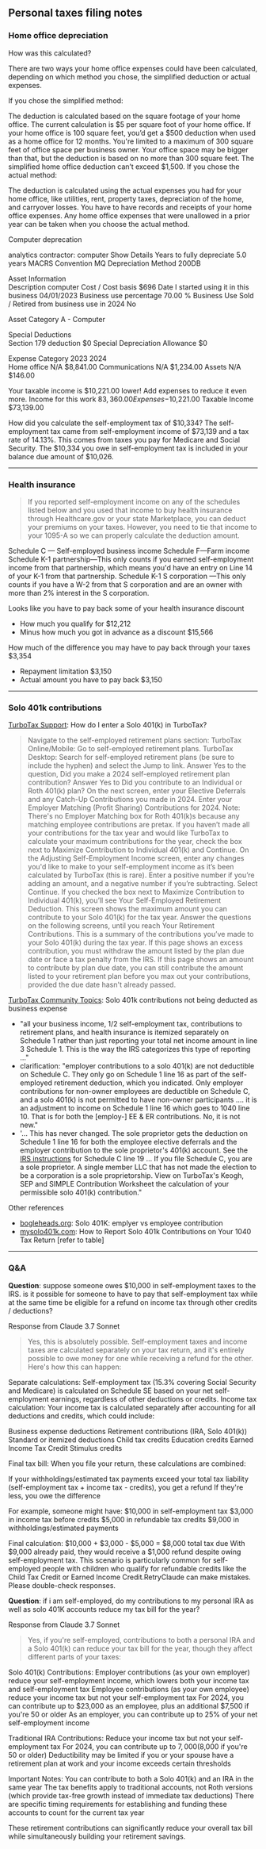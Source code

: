 ## Personal taxes filing notes

### Home office depreciation

How was this calculated?

There are two ways your home office expenses could have been calculated, depending on which method you chose, the simplified deduction or actual expenses.

If you chose the simplified method:

The deduction is calculated based on the square footage of your home office.
The current calculation is $5 per square foot of your home office. If your home office is 100 square feet, you’d get a $500 deduction when used as a home office for 12 months.
You're limited to a maximum of 300 square feet of office space per business owner. Your office space may be bigger than that, but the deduction is based on no more than 300 square feet.
The simplified home office deduction can’t exceed $1,500.
If you chose the actual method:

The deduction is calculated using the actual expenses you had for your home office, like utilities, rent, property taxes, depreciation of the home, and carryover losses.
You have to have records and receipts of your home office expenses.
Any home office expenses that were unallowed in a prior year can be taken when you choose the actual method.

Computer deprecation

analytics contractor: computer
Show Details
Years to fully depreciate	5.0 years
MACRS Convention	MQ
Depreciation Method	200DB

Asset Information		
Description	computer
Cost / Cost basis	$696
Date I started using it in this business	04/01/2023
Business use percentage	70.00 % Business Use
Sold / Retired from business use in 2024	No

Asset Category	A - Computer

Special Deductions		
Section 179 deduction	$0
Special Depreciation Allowance	$0

Expense Category	2023	2024	
Home office		    N/A   $8,841.00	
Communications		N/A   $1,234.00	
Assets		        N/A   $146.00

Your taxable income is $10,221.00 lower!
Add expenses to reduce it even more.
Income for this work	$83,360.00
Expenses	-$10,221.00
Taxable Income	$73,139.00

How did you calculate the self-employment tax of $10,334?
The self-employment tax came from self-employment income of $73,139 and a tax rate of 14.13%. This comes from taxes you pay for Medicare and Social Security.
The $10,334 you owe in self-employment tax is included in your balance due amount of $10,026.

---

### Health insurance

> If you reported self-employment income on any of the schedules listed below and you used that income to buy health insurance through Healthcare.gov or your state Marketplace, you can deduct your premiums on your taxes. However, you need to tie that income to your 1095-A so we can properly calculate the deduction amount.

Schedule C — Self-employed business income
Schedule F—Farm income
Schedule K-1 partnership—This only counts if you earned self-employment income from that partnership, which means you'd have an entry on Line 14 of your K-1 from that partnership.
Schedule K-1 S corporation —This only counts if you have a W-2 from that S corporation and are an owner with more than 2% interest in the S corporation.

Looks like you have to pay back some of your health insurance discount
- How much you qualify for	$12,212
- Minus how much you got in advance as a discount	$15,566

How much of the difference you may have to pay back through your taxes	$3,354
- Repayment limitation	$3,150
- Actual amount you have to pay back	$3,150

---

### Solo 401k contributions

[TurboTax Support](https://ttlc.intuit.com/turbotax-support/en-us/help-article/self-employed/enter-solo-401-k-turbotax/L5WISqn0G_US_en_US): How do I enter a Solo 401(k) in TurboTax?

> Navigate to the self-employed retirement plans section:
> TurboTax Online/Mobile: Go to self-employed retirement plans.
> TurboTax Desktop: Search for self-employed retirement plans (be sure to include the hyphen) and select the Jump to link.
> Answer Yes to the question, Did you make a 2024 self-employed retirement plan contribution?
> Answer Yes to Did you contribute to an Individual or Roth 401(k) plan?
> On the next screen, enter your Elective Deferrals and any Catch-Up Contributions you made in 2024.
> Enter your Employer Matching (Profit Sharing) Contributions for 2024.
> Note: There's no Employer Matching box for Roth 401(k)s because any matching employee contributions are pretax.
> If you haven’t made all your contributions for the tax year and would like TurboTax to calculate your maximum contributions for the year, check the box next to Maximize Contribution to Individual 401(k) and Continue.
> On the Adjusting Self-Employment Income screen, enter any changes you'd like to make to your self-employment income as it’s been calculated by TurboTax (this is rare). Enter a positive number if you’re adding an amount, and a negative number if you’re subtracting.
> Select Continue.
> If you checked the box next to Maximize Contribution to Individual 401(k), you’ll see Your Self-Employed Retirement Deduction. This screen shows the maximum amount you can contribute to your Solo 401(k) for the tax year.
> Answer the questions on the following screens, until you reach Your Retirement Contributions. This is a summary of the contributions you’ve made to your Solo 401(k) during the tax year.
> If this page shows an excess contribution, you must withdraw the amount listed by the plan due date or face a tax penalty from the IRS.
> If this page shows an amount to contribute by plan due date, you can still contribute the amount listed to your retirement plan before you max out your contributions, provided the due date hasn't already passed.

[TurboTax Community Topics](https://ttlc.intuit.com/community/retirement/discussion/i-have-entered-employer-contributions-for-a-solo-401k-but-they-are-not-being-deducted-as-a-business/00/2213774/page/2): Solo 401k contributions not being deducted as business expense
- "all your business income, 1/2 self-employment tax, contributions to retirement plans, and health insurance is itemized separately on Schedule 1 rather than just reporting your total net income amount in line 3 Schedule 1. This is the way the IRS categorizes this type of reporting ..."
- clarification: "employer contributions to a solo 401(k) are not deductible on Schedule C.  They only go on Schedule 1 line 16 as part of the self-employed retirement deduction, which you indicated.  Only employer contributions for non-owner employees are deductible on Schedule C, and a solo 401(k) is not permitted to have non-owner participants .... it is an adjustment to income on Schedule 1 line 16 which goes to 1040 line 10. That is for both the [employ-] EE & ER contributions.  No, it is not new."
- '... This has never changed.  The sole proprietor gets the deduction on Schedule 1 line 16 for both the employee elective deferrals and the employer contribution to the sole proprietor's 401(k) account. See the [IRS instructions](https://www.irs.gov/instructions/i1040sc#en_US_2024_publink24329wd0e1604) for Schedule C line 19 ... If you file Schedule C, you are a sole proprietor. A single member LLC that has not made the election to be a corporation is a sole proprietorship. View on TurboTax's Keogh, SEP and SIMPLE Contribution Worksheet the calculation of your permissible solo 401(k) contribution."

Other references
- [bogleheads.org](https://www.bogleheads.org/forum/viewtopic.php?t=429477): Solo 401K: emplyer vs employee contribution
- [mysolo401k.com](https://www.mysolo401k.net/how-to-report-solo-401k-contributions-on-your-tax-return-a-step-by-step-guide-for-sole-proprietor-1099-independent-contractor/): How to Report Solo 401k Contributions on Your 1040 Tax Return [refer to table]

---

### Q&A

**Question**: suppose someone owes $10,000 in self-employment taxes to the IRS. is it possible for someone to have to pay that self-employment tax while at the same time be eligible for a refund on income tax through other credits / deductions?

Response from Claude 3.7 Sonnet

> Yes, this is absolutely possible. Self-employment taxes and income taxes are calculated separately on your tax return, and it's entirely possible to owe money for one while receiving a refund for the other.
Here's how this can happen:

Separate calculations: Self-employment tax (15.3% covering Social Security and Medicare) is calculated on Schedule SE based on your net self-employment earnings, regardless of other deductions or credits.
Income tax calculation: Your income tax is calculated separately after accounting for all deductions and credits, which could include:

Business expense deductions
Retirement contributions (IRA, Solo 401(k))
Standard or itemized deductions
Child tax credits
Education credits
Earned Income Tax Credit
Stimulus credits

Final tax bill: When you file your return, these calculations are combined:

If your withholdings/estimated tax payments exceed your total tax liability (self-employment tax + income tax - credits), you get a refund
If they're less, you owe the difference

For example, someone might have:
$10,000 in self-employment tax
$3,000 in income tax before credits
$5,000 in refundable tax credits
$9,000 in withholdings/estimated payments

Final calculation: $10,000 + $3,000 - $5,000 = $8,000 total tax due
With $9,000 already paid, they would receive a $1,000 refund despite owing self-employment tax.
This scenario is particularly common for self-employed people with children who qualify for refundable credits like the Child Tax Credit or Earned Income Credit.RetryClaude can make mistakes. Please double-check responses.

**Question**: if i am self-employed, do my contributions to my personal IRA as well as solo 401K accounts reduce my tax bill for the year?

Response from Claude 3.7 Sonnet

> Yes, if you're self-employed, contributions to both a personal IRA and a Solo 401(k) can reduce your tax bill for the year, though they affect different parts of your taxes:

Solo 401(k) Contributions:
Employer contributions (as your own employer) reduce your self-employment income, which lowers both your income tax and self-employment tax
Employee contributions (as your own employee) reduce your income tax but not your self-employment tax
For 2024, you can contribute up to $23,000 as an employee, plus an additional $7,500 if you're 50 or older
As an employer, you can contribute up to 25% of your net self-employment income

Traditional IRA Contributions:
Reduce your income tax but not your self-employment tax
For 2024, you can contribute up to $7,000 ($8,000 if you're 50 or older)
Deductibility may be limited if you or your spouse have a retirement plan at work and your income exceeds certain thresholds

Important Notes:
You can contribute to both a Solo 401(k) and an IRA in the same year
The tax benefits apply to traditional accounts, not Roth versions (which provide tax-free growth instead of immediate tax deductions)
There are specific timing requirements for establishing and funding these accounts to count for the current tax year

These retirement contributions can significantly reduce your overall tax bill while simultaneously building your retirement savings.
